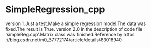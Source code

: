 # SimpleRegression_cpp

version 1.Just a test.Make a simple regression model.The data was fixed.The result is True.
version 2.0 in the description of code file 'simpleReg.cpp'.Matrix class was finished.Reference by 
https ://blog.csdn.net/m0_37772174/article/details/83018940
